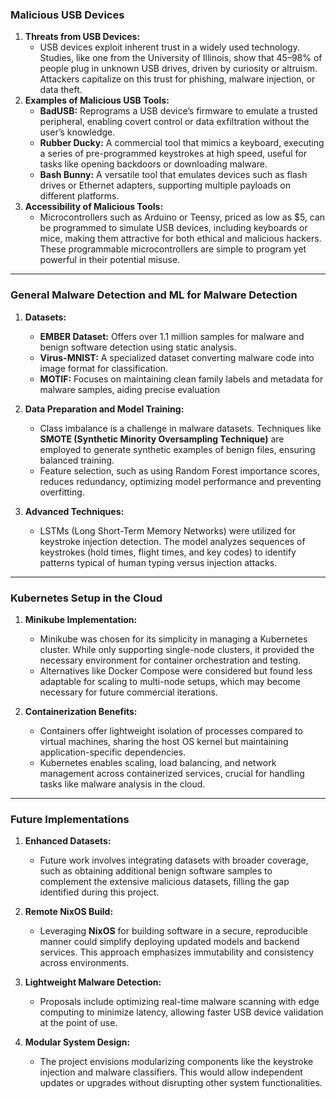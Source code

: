 ### Malicious USB Devices


1. **Threats from USB Devices:** 
    - USB devices exploit inherent trust in a widely used technology. Studies, like one from the University of Illinois, show that 45–98% of people plug in unknown USB drives, driven by curiosity or altruism. Attackers capitalize on this trust for phishing, malware injection, or data theft.
2. **Examples of Malicious USB Tools:**
    - **BadUSB:** Reprograms a USB device’s firmware to emulate a trusted peripheral, enabling covert control or data exfiltration without the user’s knowledge.
    - **Rubber Ducky:** A commercial tool that mimics a keyboard, executing a series of pre-programmed keystrokes at high speed, useful for tasks like opening backdoors or downloading malware.
    - **Bash Bunny:** A versatile tool that emulates devices such as flash drives or Ethernet adapters, supporting multiple payloads on different platforms.
3. **Accessibility of Malicious Tools:**
    - Microcontrollers such as Arduino or Teensy, priced as low as $5, can be programmed to simulate USB devices, including keyboards or mice, making them attractive for both ethical and malicious hackers. These programmable microcontrollers are simple to program yet powerful in their potential misuse.

---

### General Malware Detection and ML for Malware Detection

1. **Datasets:**
    
    - **EMBER Dataset:** Offers over 1.1 million samples for malware and benign software detection using static analysis.
    - **Virus-MNIST:** A specialized dataset converting malware code into image format for classification.
    - **MOTIF:** Focuses on maintaining clean family labels and metadata for malware samples, aiding precise evaluation
2. **Data Preparation and Model Training:**
    
    - Class imbalance is a challenge in malware datasets. Techniques like **SMOTE (Synthetic Minority Oversampling Technique)** are employed to generate synthetic examples of benign files, ensuring balanced training.
    - Feature selection, such as using Random Forest importance scores, reduces redundancy, optimizing model performance and preventing overfitting.
3. **Advanced Techniques:**
    
    - LSTMs (Long Short-Term Memory Networks) were utilized for keystroke injection detection. The model analyzes sequences of keystrokes (hold times, flight times, and key codes) to identify patterns typical of human typing versus injection attacks.

---

### Kubernetes Setup in the Cloud

1. **Minikube Implementation:**
    
    - Minikube was chosen for its simplicity in managing a Kubernetes cluster. While only supporting single-node clusters, it provided the necessary environment for container orchestration and testing.
    - Alternatives like Docker Compose were considered but found less adaptable for scaling to multi-node setups, which may become necessary for future commercial iterations.
2. **Containerization Benefits:**
    
    - Containers offer lightweight isolation of processes compared to virtual machines, sharing the host OS kernel but maintaining application-specific dependencies.
    - Kubernetes enables scaling, load balancing, and network management across containerized services, crucial for handling tasks like malware analysis in the cloud.

---

### Future Implementations

1. **Enhanced Datasets:**
    
    - Future work involves integrating datasets with broader coverage, such as obtaining additional benign software samples to complement the extensive malicious datasets, filling the gap identified during this project.
2. **Remote NixOS Build:**
    
    - Leveraging **NixOS** for building software in a secure, reproducible manner could simplify deploying updated models and backend services. This approach emphasizes immutability and consistency across environments.
3. **Lightweight Malware Detection:**
    
    - Proposals include optimizing real-time malware scanning with edge computing to minimize latency, allowing faster USB device validation at the point of use.
4. **Modular System Design:**
    
    - The project envisions modularizing components like the keystroke injection and malware classifiers. This would allow independent updates or upgrades without disrupting other system functionalities.

